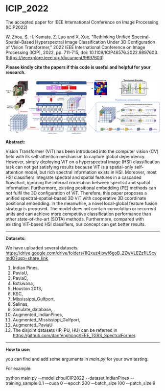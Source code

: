 # ICIP_2022
The accepted paper for IEEE International Conference on Image Processing (ICIP2022)

W. Zhou, S. -I. Kamata, Z. Luo and X. Xue, "Rethinking Unified Spectral-Spatial-Based Hyperspectral Image Classification Under 3D Configuration of Vision Transformer," 2022 IEEE International Conference on Image Processing (ICIP), 2022, pp. 711-715, doi: 10.1109/ICIP46576.2022.9897603.(https://ieeexplore.ieee.org/document/9897603)

**Please kindly cite the papers if this code is useful and helpful for your research.**

![image](https://github.com/zhouweilian1904/ICIP_2022/blob/main/whole%20structure.png)

**Abstract:**

Vision Transformer (ViT) has been introduced into the computer vision (CV) field with its self-attention mechanism to capture global dependency. However, simply deploying ViT on a hyperspectral image (HSI) classification task can not get satisfying results because ViT is a spatial-only self-attention model, but rich spectral information exists in HSI. Moreover, most HSI classifiers integrate spectral and spatial features in a cascaded flowchart, ignoring the internal correlation between spectral and spatial information. Furthermore, existing positional embedding (PE) methods can not fulfil the 3D configuration of ViT. Therefore, this paper proposes a unified spectral-spatial-based 3D ViT with cooperative 3D coordinate positional embedding. In the meanwhile, a novel local-global feature fusion strategy is proposed. The model does not contain convolution or recurrent units and can achieve more competitive classification performance than other state-of-the-art (SOTA) methods. Furthermore, compared with existing ViT-based HSI classifiers, our concept can get better results.

--------------------------------
**Datasets:**

We have uploaded several datasets: https://drive.google.com/drive/folders/1IQxuz4jpwf6goB_2ZwVLEZz1ILScymdO?usp=share_link
1. Indian Pines, 
2. PaviaU, 
3. PaviaC, 
4. Botswana, 
5. Houston 2013, 
6. KSC, 
7. Mississippi_Gulfport, 
8. Salinas, 
9. Simulate_database, 
10. Augmented_IndianPines, 
11. Augmented_Mississippi_Gulfport, 
12. Augmented_PaviaU
13. The disjoint datasets (IP, PU, HU) can be referred in https://github.com/danfenghong/IEEE_TGRS_SpectralFormer.


--------------------------------
**How to use:**

you can find and add some arguments in *main.py* for your own testing.

For example:

python main.py --model zhouICIP2022 --dataset IndianPines --training_sample 0.1 --cuda 0 --epoch 200 --batch_size 100 --patch_size 9
